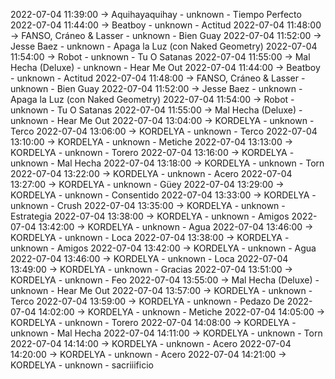 2022-07-04 11:39:00 -> Aquihayaquihay - unknown - Tiempo Perfecto
2022-07-04 11:44:00 -> Beatboy - unknown - Actitud
2022-07-04 11:48:00 -> FANSO, Cráneo & Lasser - unknown - Bien Guay
2022-07-04 11:52:00 -> Jesse Baez - unknown - Apaga la Luz (con Naked Geometry)
2022-07-04 11:54:00 -> Robot - unknown - Tu O Satanas
2022-07-04 11:55:00 -> Mal Hecha (Deluxe) - unknown - Hear Me Out
2022-07-04 11:44:00 -> Beatboy - unknown - Actitud
2022-07-04 11:48:00 -> FANSO, Cráneo & Lasser - unknown - Bien Guay
2022-07-04 11:52:00 -> Jesse Baez - unknown - Apaga la Luz (con Naked Geometry)
2022-07-04 11:54:00 -> Robot - unknown - Tu O Satanas
2022-07-04 11:55:00 -> Mal Hecha (Deluxe) - unknown - Hear Me Out
2022-07-04 13:04:00 -> KORDELYA - unknown - Terco
2022-07-04 13:06:00 -> KORDELYA - unknown - Terco
2022-07-04 13:10:00 -> KORDELYA - unknown - Metiche
2022-07-04 13:13:00 -> KORDELYA - unknown - Torero
2022-07-04 13:16:00 -> KORDELYA - unknown - Mal Hecha
2022-07-04 13:18:00 -> KORDELYA - unknown - Torn
2022-07-04 13:22:00 -> KORDELYA - unknown - Acero
2022-07-04 13:27:00 -> KORDELYA - unknown - Güey
2022-07-04 13:29:00 -> KORDELYA - unknown - Consentido
2022-07-04 13:33:00 -> KORDELYA - unknown - Crush
2022-07-04 13:35:00 -> KORDELYA - unknown - Estrategia
2022-07-04 13:38:00 -> KORDELYA - unknown - Amigos
2022-07-04 13:42:00 -> KORDELYA - unknown - Agua
2022-07-04 13:46:00 -> KORDELYA - unknown - Loca
2022-07-04 13:38:00 -> KORDELYA - unknown - Amigos
2022-07-04 13:42:00 -> KORDELYA - unknown - Agua
2022-07-04 13:46:00 -> KORDELYA - unknown - Loca
2022-07-04 13:49:00 -> KORDELYA - unknown - Gracias
2022-07-04 13:51:00 -> KORDELYA - unknown - Feo
2022-07-04 13:55:00 -> Mal Hecha (Deluxe) - unknown - Hear Me Out
2022-07-04 13:57:00 -> KORDELYA - unknown - Terco
2022-07-04 13:59:00 -> KORDELYA - unknown - Pedazo De
2022-07-04 14:02:00 -> KORDELYA - unknown - Metiche
2022-07-04 14:05:00 -> KORDELYA - unknown - Torero
2022-07-04 14:08:00 -> KORDELYA - unknown - Mal Hecha
2022-07-04 14:11:00 -> KORDELYA - unknown - Torn
2022-07-04 14:14:00 -> KORDELYA - unknown - Acero
2022-07-04 14:20:00 -> KORDELYA - unknown - Acero
2022-07-04 14:21:00 -> KORDELYA - unknown - sacriiificio
